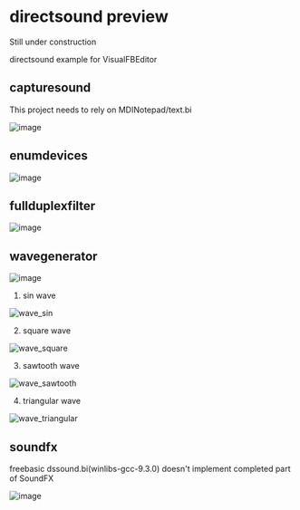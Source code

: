 # directsound preview
Still under construction

directsound example for VisualFBEditor

## capturesound

This project needs to rely on MDINotepad/text.bi

![image](https://github.com/chunmingwang/directsound/assets/35757455/c487c119-275b-4f94-b376-a31b461fc226)

## enumdevices

![image](https://github.com/chunmingwang/directsound/assets/35757455/fa39b9fd-d07a-428b-a394-db12e821a4b3)

## fullduplexfilter

![image](https://github.com/chunmingwang/directsound/assets/35757455/5e2d2397-290a-4293-b1de-d40039ab0d7c)

## wavegenerator

![image](https://github.com/chunmingwang/directsound/assets/35757455/4f642fb1-bdf2-4145-beac-680dc3086d2e)

1. sin wave

![wave_sin](https://github.com/chunmingwang/directsound/assets/35757455/e6938cb9-12c2-4e87-beaa-1b3d00c5f750)

2. square wave

![wave_square](https://github.com/chunmingwang/directsound/assets/35757455/13b96876-3b3c-4a26-8eb0-6718563ec274)

3. sawtooth wave

![wave_sawtooth](https://github.com/chunmingwang/directsound/assets/35757455/1360b70f-fbc9-4b16-ac70-23ed46eb5d16)

4. triangular wave

![wave_triangular](https://github.com/chunmingwang/directsound/assets/35757455/080d4c4b-f32f-45a2-b7f1-252e65a17abb)

## soundfx

freebasic dssound.bi(winlibs-gcc-9.3.0) doesn't implement completed part of SoundFX

![image](https://github.com/chunmingwang/directsound/assets/35757455/1f617dd1-6bc8-43d1-b4d7-4742ce51aecf)

